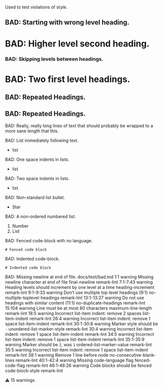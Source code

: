 Used to test violations of style.

## BAD: Starting with wrong level heading.

# BAD: Higher level second heading.

### BAD: Skipping levels between headings.

# BAD: Two first level headings.

## BAD: Repeated Headings.

## BAD: Repeated Headings.

BAD: Really, really long lines of text that should probably be wrapped to a more sane length that this.

BAD: List immediately following text.

-   list

BAD: One space indents in lists.

-   list

BAD: Two space indents in lists.

-   list

BAD: Non-standard list bullet.

-   Star

BAD: A non-ordered numbered list.

1.  Number
2.  List

BAD: Fenced code-block with no language.

    # Fenced code block

BAD: Indented code-block.

    # Indented code block

BAD: Missing newline at end of file.
docs/test/bad.md
         1:1  warning  Missing newline character at end of file                final-newline                  remark-lint
    7:1-7:43  warning  Heading levels should increment by one level at a time  heading-increment              remark-lint
    9:1-9:33  warning  Don’t use multiple top level headings (9:1)             no-multiple-toplevel-headings  remark-lint
  13:1-13:27  warning  Do not use headings with similar content (11:1)         no-duplicate-headings          remark-lint
      15:104  warning  Line must be at most 80 characters                      maximum-line-length            remark-lint
        18:5  warning  Incorrect list-item indent: remove 2 spaces             list-item-indent               remark-lint
        26:4  warning  Incorrect list-item indent: remove 1 space              list-item-indent               remark-lint
   30:1-30:8  warning  Marker style should be `-`                              unordered-list-marker-style    remark-lint
        30:4  warning  Incorrect list-item indent: remove 1 space              list-item-indent               remark-lint
        34:5  warning  Incorrect list-item indent: remove 1 space              list-item-indent               remark-lint
   35:1-35:9  warning  Marker should be `2`, was `1`                           ordered-list-marker-value      remark-lint
        35:5  warning  Incorrect list-item indent: remove 1 space              list-item-indent               remark-lint
        38:1  warning  Remove 1 line before node                               no-consecutive-blank-lines     remark-lint
   40:1-42:4  warning  Missing code-language flag                              fenced-code-flag               remark-lint
  46:1-46:26  warning  Code blocks should be fenced                            code-block-style               remark-lint

⚠ 15 warnings
